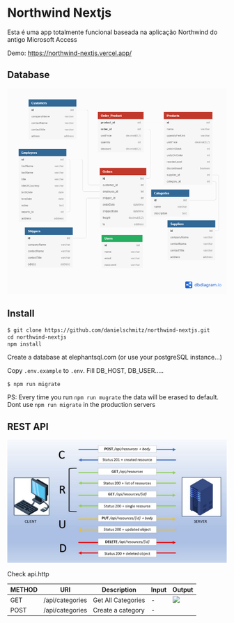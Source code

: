 
# Northwind Nextjs

Esta é uma app totalmente funcional baseada na aplicação Northwind do antigo Microsoft Access

Demo: https://northwind-nextjs.vercel.app/



## Database

![](Northwind.png)


## Install


```
$ git clone https://github.com/danielschmitz/northwind-nextjs.git
cd northwind-nextjs
npm install
```

Create a database at elephantsql.com (or use your postgreSQL instance...)

Copy `.env.example` to `.env`. Fill DB_HOST, DB_USER.....

```
$ npm run migrate
```

PS: Every time you run `npm run mugrate` the data will be erased to default. Dont use `npm run migrate` in the production servers

## REST API

![](REST.png)

Check api.http

|METHOD |URI  | Description| Input | Output
--- | --- | ---| ---| ---
|GET|/api/categories|Get All Categories|-|![](https://imgur.com/JyZVqX8.png)
|POST|/api/categories|Create a category|-|

